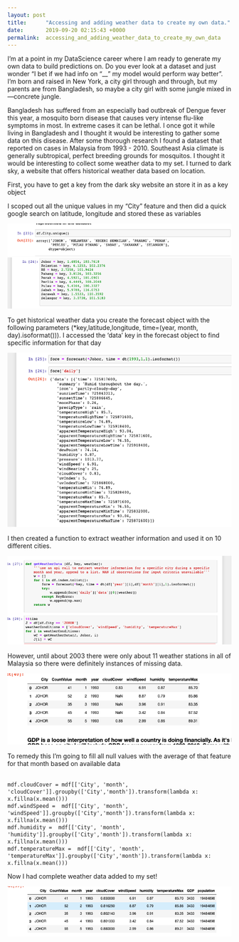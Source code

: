 ```yaml
---
layout: post
title:      "Accessing and adding weather data to create my own data."
date:       2019-09-20 02:15:43 +0000
permalink:  accessing_and_adding_weather_data_to_create_my_own_data
---
```



I’m at a point in my DataScience career where I am ready to generate my own data to build predictions on. Do you ever look at a dataset and just wonder “I bet if we had info on “__” my model would perform way better”. I’m born and raised in New York, a city girl through and through, but my parents are from Bangladesh, so maybe a city girl with some jungle mixed in —concrete jungle.

Bangladesh has suffered from an especially bad outbreak of Dengue fever this year, a mosquito born disease that causes very intense flu-like symptoms in most. In extreme cases it can be lethal. I once got it while living in Bangladesh and I thought it would be interesting to gather some data on this disease. After some thorough research I found a dataset that reported on cases in Malaysia from 1993 - 2010. Southeast Asia climate is generally subtropical, perfect breeding grounds for mosquitos. I thought it would be interesting to collect some weather data to my set. I turned to dark sky, a website that offers historical weather data based on location. 

First, you have to get a key from the dark sky website an store it in as a key object  

I scoped out all the unique values in my “City” feature and then did a quick google search on latitude, longitude and stored these as variables

![](http://github.com/FHyder/CapstoneProject/blob/master/df.city.unique.png)
![](http://github.com/FHyder/CapstoneProject/blob/master/df.city.unique2.png)




To get historical weather data you create the forecast object with the following parameters (*key,latitude,longitude, time=(year, month, day).isoformat())). I accessed the ‘data’ key in the forecast object to find specific information for that day

![](https://github.com/FHyder/CapstoneProject/blob/master/forecast.png)




I then created a function to extract weather information and used it on 10 different cities.

![](https://github.com/FHyder/CapstoneProject/blob/master/getweatherdata.png)








However, until about 2003 there were only about 11 weather stations in all of Malaysia so there were definitely instances of missing data. 


![](https://github.com/FHyder/CapstoneProject/blob/master/incomplete.png)





To remedy this I’m going to fill all null values with the average of that feature for that month based on available data

```%%time

mdf.cloudCover = mdf[['City', 'month', 'cloudCover']].groupby(['City','month']).transform(lambda x: x.fillna(x.mean()))  
mdf.windSpeed =  mdf[['City', 'month', 'windSpeed']].groupby(['City','month']).transform(lambda x: x.fillna(x.mean()))
mdf.humidity =  mdf[['City', 'month', 'humidity']].groupby(['City','month']).transform(lambda x: x.fillna(x.mean()))
mdf.temperatureMax =  mdf[['City', 'month', 'temperatureMax']].groupby(['City','month']).transform(lambda x: x.fillna(x.mean()))
```





Now I had complete weather data added to my set!

![](https://github.com/FHyder/CapstoneProject/blob/master/complete.png)





